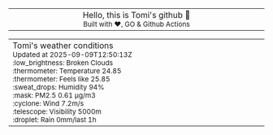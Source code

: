 
<div align="center">
<table>
<tbody>
<td align="center">
<img width="2000" height="0"><br>
Hello, this is Tomi's github 👋<br>
<sup>Built with ❤️, GO & Github Actions</sup><br>
<img width="2000" height="0">
</td>
</tbody>
</table>
</div>
<table>
<tbody>
<td align="left">
<img width="2000" height="0"><br>
Tomi's weather conditions<br>
<sup>Updated at 2025-09-09T12:50:13Z</sup><br>
<sup>:low_brightness: Broken Clouds</sup><br>
<sup>:thermometer: Temperature 24.85 </sup><br>
<sup>:thermometer: Feels like 25.85</sup><br>
<sup>:sweat_drops: Humidity 94%</sup><br>
<sup>:mask: PM2.5 0.61 μg/m3</sup><br>
<sup>:cyclone: Wind 7.2m/s </sup><br>
<sup>:telescope: Visibility 5000m </sup><br>
<sup>:droplet: Rain 0mm/last 1h </sup><br>
<img width="2000" height="0">
</td>
<td align="left">
<img width="2000" height="0"><br>
<br>
<img width="2000" height="0">
</td>
</tbody>
</table>
</div>
    